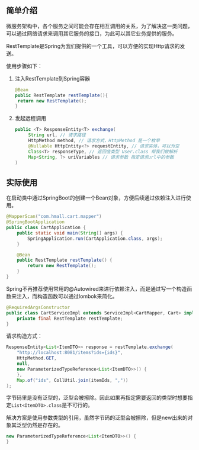 ## 简单介绍

微服务架构中，各个服务之间可能会存在相互调用的关系，为了解决这一类问题，可以通过网络请求来调用其它服务的接口，为此可以其它业务提供的服务。

RestTemplate是Spring为我们提供的一个工具，可以方便的实现Http请求的发送。

使用步骤如下：

1. 注入RestTemplate到Spring容器

   ```java
   @Bean
   public RestTemplate restTemplate(){
   	return new RestTemplate();
   }
   ```

2. 发起远程调用

   ```java
   public <T> ResponseEntity<T> exchange(
   		String url, // 请求路径
   		HttpMethod method, // 请求方式，HttpMethod 是一个枚举
   		@Nullable HttpEntity<?> requestEntity, // 请求实体，可以为空
   		Class<T> responseType, // 返回值类型 User.class 帮我们做解析
   		Map<String, ?> uriVariables // 请求参数 指定请求url中的参数
   )
   ```

   

## 实际使用

在启动类中通过SpringBoot的创建一个Bean对象，方便后续通过依赖注入进行使用。

```Java
@MapperScan("com.hmall.cart.mapper")
@SpringBootApplication
public class CartApplication {
    public static void main(String[] args) {
        SpringApplication.run(CartApplication.class, args);
    }

    @Bean
    public RestTemplate restTemplate() {
        return new RestTemplate();
    }
}
```

Spring不再推荐使用常用的@Autowired来进行依赖注入，而是通过写一个构造函数来注入，而构造函数可以通过lombok来简化。

```java
@RequiredArgsConstructor
public class CartServiceImpl extends ServiceImpl<CartMapper, Cart> implements ICartService {
    private final RestTemplate restTemplate;
}
```



请求构造方式：

```java
ResponseEntity<List<ItemDTO>> response = restTemplate.exchange(
    "http://localhost:8081/items?ids={ids}",
    HttpMethod.GET,
    null,
    new ParameterizedTypeReference<List<ItemDTO>>() {
    },
    Map.of("ids", CollUtil.join(itemIds, ","))
);
```

字节码里是没有泛型的，泛型会被擦除。因此如果再指定需要返回的类型时想要指定`List<ItemDTO>.class`是不可行的。

解决方案是使用参数类型的引用，虽然字节码的泛型会被擦除，但是new出来的对象其泛型仍然是存在的。

```java
new ParameterizedTypeReference<List<ItemDTO>>() {
}
```